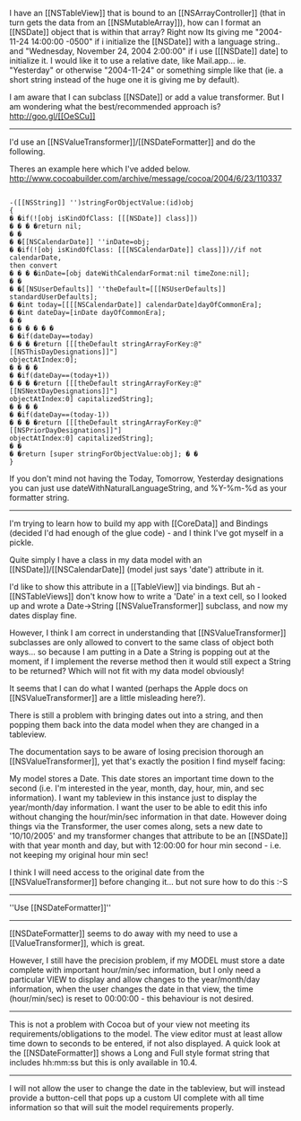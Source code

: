 I have an [[NSTableView]] that is bound to an [[NSArrayController]] (that in turn gets the data from an [[NSMutableArray]]), how can I format an [[NSDate]] object that is within that array? Right now Its giving me "2004-11-24 14:00:00 -0500" if i initialize the [[NSDate]] with a language string.. and "Wednesday, November 24, 2004 2:00:00" if i use [[[NSDate]] date] to initialize it. I would like it to use a relative date, like Mail.app... ie. "Yesterday" or otherwise "2004-11-24" or something simple like that (ie. a short string instead of the huge one it is giving me by default).

I am aware that I can subclass [[NSDate]] or add a value transformer. But I am wondering what the best/recommended approach is? http://goo.gl/[[OeSCu]]

----

I'd use an [[NSValueTransformer]]/[[NSDateFormatter]] and do the following.

Theres an example here which I've added below. http://www.cocoabuilder.com/archive/message/cocoa/2004/6/23/110337

<code>
-([[NSString]] '')stringForObjectValue:(id)obj
{
� �if(![obj isKindOfClass: [[[NSDate]] class]])
� � � �return nil;
� �
� �[[NSCalendarDate]] ''inDate=obj;
� �if(![obj isKindOfClass: [[[NSCalendarDate]] class]])//if not calendarDate, 
then convert
� � � �inDate=[obj dateWithCalendarFormat:nil timeZone:nil];
� �
� �[[NSUserDefaults]] ''theDefault=[[[NSUserDefaults]] standardUserDefaults];
� �int today=[[[[NSCalendarDate]] calendarDate]dayOfCommonEra];
� �int dateDay=[inDate dayOfCommonEra];
� �
� � � � � �
� �if(dateDay==today)
� � � �return [[[theDefault stringArrayForKey:@"[[NSThisDayDesignations]]"] 
objectAtIndex:0];
� � � �
� �if(dateDay==(today+1))
� � � �return [[[theDefault stringArrayForKey:@"[[NSNextDayDesignations]]"] 
objectAtIndex:0] capitalizedString];
� � � �
� �if(dateDay==(today-1))
� � � �return [[[theDefault stringArrayForKey:@"[[NSPriorDayDesignations]]"] 
objectAtIndex:0] capitalizedString];
� �
� �return [super stringForObjectValue:obj]; � �
}
</code>

If you don't mind not having the Today, Tomorrow,  Yesterday designations you can just use dateWithNaturalLanguageString, and %Y-%m-%d as your formatter string.

----

I'm trying to learn how to build my app with [[CoreData]] and Bindings (decided I'd had enough of the glue code) - and I think I've got myself in a pickle.

Quite simply I have a class in my data model with an [[NSDate]]/[[NSCalendarDate]] (model just says 'date') attribute in it.

I'd like to show this attribute in a [[TableView]] via bindings. But ah - [[NSTableViews]] don't know how to write a 'Date' in a text cell, so I looked up and wrote a Date->String [[NSValueTransformer]] subclass, and now my dates display fine.

However, I think I am correct in understanding that [[NSValueTransformer]] subclasses are only allowed to convert to the same class of object both ways... so because I am putting in a Date a String is popping out at the moment, if I implement the reverse method then it would still expect a String to be returned? Which will not fit with my data model obviously! 

It seems that I can do what I wanted (perhaps the Apple docs on [[NSValueTransformer]] are a little misleading here?).

There is still a problem with bringing dates out into a string, and then popping them back into the data model when they are changed in a tableview.

The documentation says to be aware of losing precision thorough an [[NSValueTransformer]], yet that's exactly the position I find myself facing:

My model stores a Date.
This date stores an important time down to the second (i.e. I'm interested in the year, month, day, hour, min, and sec information).
I want my tableview in this instance just to display the year/month/day information.
I want the user to be able to edit this info without changing the hour/min/sec information in that date.
However doing things via the Transformer, the user comes along, sets a new date to '10/10/2005' and my transformer changes that attribute to be an [[NSDate]] with that year month and day, but with 12:00:00 for hour min second - i.e. not keeping my original hour min sec!

I think I will need access to the original date from the [[NSValueTransformer]] before changing it... but not sure how to do this :-S

----

''Use [[NSDateFormatter]]''

----

[[NSDateFormatter]] seems to do away with my need to use a [[ValueTransformer]], which is great.

However, I still have the precision problem, if my MODEL must store a date complete with important hour/min/sec information, but I only need a particular VIEW to display and allow changes to the year/month/day information, when the user changes the date in that view, the time (hour/min/sec) is reset to 00:00:00 - this behaviour is not desired.

----

This is not a problem with Cocoa but of your view not meeting its requirements/obligations to the model.  The view editor must at least allow time down to seconds to be entered, if not also displayed.  A quick look at the [[NSDateFormatter]] shows a Long and Full style format string that includes hh:mm:ss but this is only available in 10.4.

----

I will not allow the user to change the date in the tableview, but will instead provide a button-cell that pops up a custom UI complete with all time information so that will suit the model requirements properly.